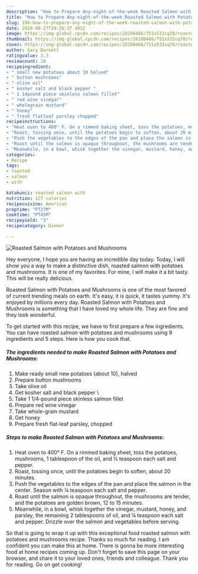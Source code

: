 ```yaml
---
description: "How to Prepare Any-night-of-the-week Roasted Salmon with Potatoes and Mushrooms"
title: "How to Prepare Any-night-of-the-week Roasted Salmon with Potatoes and Mushrooms"
slug: 194-how-to-prepare-any-night-of-the-week-roasted-salmon-with-potatoes-and-mushrooms
date: 2020-08-27T19:26:37.495Z
image: https://img-global.cpcdn.com/recipes/28108466/751x532cq70/roasted-salmon-with-potatoes-and-mushrooms-recipe-main-photo.jpg
thumbnail: https://img-global.cpcdn.com/recipes/28108466/751x532cq70/roasted-salmon-with-potatoes-and-mushrooms-recipe-main-photo.jpg
cover: https://img-global.cpcdn.com/recipes/28108466/751x532cq70/roasted-salmon-with-potatoes-and-mushrooms-recipe-main-photo.jpg
author: Gary Barnett
ratingvalue: 3.3
reviewcount: 10
recipeingredient:
- " small new potatoes about 10 halved"
- " button mushrooms"
- " olive oil"
- " kosher salt and black pepper "
- " 1 14pound piece skinless salmon fillet"
- " red wine vinegar"
- " wholegrain mustard"
- " honey"
- " fresh flatleaf parsley chopped"
recipeinstructions:
- "Heat oven to 400° F. On a rimmed baking sheet, toss the potatoes, mushrooms, 1 tablespoon of the oil, and ½ teaspoon each salt and pepper."
- "Roast, tossing once, until the potatoes begin to soften, about 20 minutes."
- "Push the vegetables to the edges of the pan and place the salmon in the center. Season with ¼ teaspoon each salt and pepper."
- "Roast until the salmon is opaque throughout, the mushrooms are tender, and the potatoes are golden brown, 12 to 15 minutes."
- "Meanwhile, in a bowl, whisk together the vinegar, mustard, honey, and parsley, the remaining 2 tablespoons of oil, and ¼ teaspoon each salt and pepper. Drizzle over the salmon and vegetables before serving."
categories:
- Recipe
tags:
- roasted
- salmon
- with

katakunci: roasted salmon with 
nutrition: 127 calories
recipecuisine: American
preptime: "PT27M"
cooktime: "PT45M"
recipeyield: "3"
recipecategory: Dinner

---
```



![Roasted Salmon with Potatoes and Mushrooms](https://img-global.cpcdn.com/recipes/28108466/751x532cq70/roasted-salmon-with-potatoes-and-mushrooms-recipe-main-photo.jpg)

Hey everyone, I hope you are having an incredible day today. Today, I will show you a way to make a distinctive dish, roasted salmon with potatoes and mushrooms. It is one of my favorites. For mine, I will make it a bit tasty. This will be really delicious.



Roasted Salmon with Potatoes and Mushrooms is one of the most favored of current trending meals on earth. It's easy, it is quick, it tastes yummy. It's enjoyed by millions every day. Roasted Salmon with Potatoes and Mushrooms is something that I have loved my whole life. They are fine and they look wonderful.


To get started with this recipe, we have to first prepare a few ingredients. You can have roasted salmon with potatoes and mushrooms using 9 ingredients and 5 steps. Here is how you cook that.

<!--inarticleads1-->

##### The ingredients needed to make Roasted Salmon with Potatoes and Mushrooms:

1. Make ready  small new potatoes (about 10), halved
1. Prepare  button mushrooms
1. Take  olive oil
1. Get  kosher salt and black pepper \
1. Take  1 1/4-pound piece skinless salmon fillet
1. Prepare  red wine vinegar
1. Take  whole-grain mustard
1. Get  honey
1. Prepare  fresh flat-leaf parsley, chopped




<!--inarticleads2-->

##### Steps to make Roasted Salmon with Potatoes and Mushrooms:

1. Heat oven to 400° F. On a rimmed baking sheet, toss the potatoes, mushrooms, 1 tablespoon of the oil, and ½ teaspoon each salt and pepper.
1. Roast, tossing once, until the potatoes begin to soften, about 20 minutes.
1. Push the vegetables to the edges of the pan and place the salmon in the center. Season with ¼ teaspoon each salt and pepper.
1. Roast until the salmon is opaque throughout, the mushrooms are tender, and the potatoes are golden brown, 12 to 15 minutes.
1. Meanwhile, in a bowl, whisk together the vinegar, mustard, honey, and parsley, the remaining 2 tablespoons of oil, and ¼ teaspoon each salt and pepper. Drizzle over the salmon and vegetables before serving.




So that is going to wrap it up with this exceptional food roasted salmon with potatoes and mushrooms recipe. Thanks so much for reading. I am confident you can make this at home. There is gonna be more interesting food at home recipes coming up. Don't forget to save this page on your browser, and share it to your loved ones, friends and colleague. Thank you for reading. Go on get cooking!

